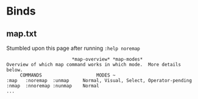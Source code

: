 # Binds

## map.txt

Stumbled upon this page after running `:help noremap`

```text
						*map-overview* *map-modes*
Overview of which map command works in which mode.  More details below.
     COMMANDS                    MODES ~
:map   :noremap  :unmap     Normal, Visual, Select, Operator-pending
:nmap  :nnoremap :nunmap    Normal
...
```
